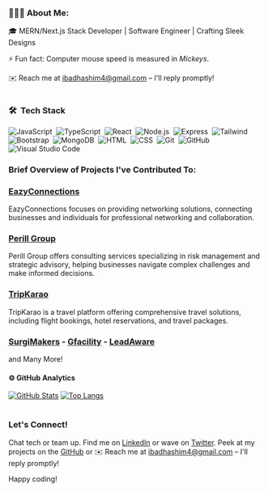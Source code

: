 ### 👨🏻‍💻 About Me:

🎓 MERN/Next.js Stack Developer | Software Engineer | Crafting Sleek Designs
 
⚡ Fun fact: Computer mouse speed is measured in *Mickeys*.

✉️ Reach me at ibadhashim4@gmail.com – I'll reply promptly!

#  

### 🛠 &nbsp;Tech Stack

![JavaScript](https://img.shields.io/badge/-JavaScript-05122A?style=flat&logo=javascript)&nbsp;
![TypeScript](https://img.shields.io/badge/-TypeScript-05122A?style=flat&logo=typescript)&nbsp;
![React](https://img.shields.io/badge/-React-05122A?style=flat&logo=react)&nbsp;
![Node.js](https://img.shields.io/badge/-Node.js-05122A?style=flat&logo=node.js)&nbsp;
![Express](https://img.shields.io/badge/-Express-05122A?style=flat&logo=express)&nbsp;
![Tailwind](https://img.shields.io/badge/-Tailwind-05122A?style=flat&logo=tailwind-css)&nbsp;
![Bootstrap](https://img.shields.io/badge/-Bootstrap-05122A?style=flat&logo=bootstrap&logoColor=563D7C)&nbsp;
![MongoDB](https://img.shields.io/badge/-MongoDB-05122A?style=flat&logo=mongodb)&nbsp;
![HTML](https://img.shields.io/badge/-HTML-05122A?style=flat&logo=HTML5)&nbsp;
![CSS](https://img.shields.io/badge/-CSS-05122A?style=flat&logo=CSS3&logoColor=1572B6)&nbsp;
![Git](https://img.shields.io/badge/-Git-05122A?style=flat&logo=git)&nbsp;
![GitHub](https://img.shields.io/badge/-GitHub-05122A?style=flat&logo=github)&nbsp;
![Visual Studio Code](https://img.shields.io/badge/-Visual%20Studio%20Code-05122A?style=flat&logo=visual-studio-code&logoColor=007ACC)&nbsp;

### Brief Overview of Projects I've Contributed To:

#### 

### [EazyConnections](https://www.eazyconnections.com/)
EazyConnections focuses on providing networking solutions, connecting businesses and individuals for professional networking and collaboration.
 
### [Perill Group](https://perill-group.vercel.app/) 
Perill Group offers consulting services specializing in risk management and strategic advisory, helping businesses navigate complex challenges and make informed decisions.

### [TripKarao](https://www.tripkarao.pk/) 
TripKarao is a travel platform offering comprehensive travel solutions, including flight bookings, hotel reservations, and travel packages.

### [SurgiMakers](https://www.surgimakers.com/) - [Gfacility](https://gfacility.com/) - [LeadAware](https://www.leadaware.co/) 
and Many More!
 
 

#### ⚙️ GitHub Analytics

[![GitHub Stats](https://github-readme-stats.vercel.app/api?username=IbadRehman360&theme=noctis_minimus&show_icons=true&count_private=true)](https://github.com/IbadRehman360/github-readme-stats)
[![Top Langs](https://github-readme-stats.vercel.app/api/top-langs/?username=IbadRehman360&layout=compact&langs_count=8&card_width=320&theme=noctis_minimus)](https://github.com/IbadRehman360/convoychat)


# 
### Let's Connect!

Chat tech or team up. Find me on [LinkedIn](https://www.linkedin.com/in/valorant-account-730321241/) or wave on [Twitter](https://twitter.com/ibad_dev). Peek at my projects on the [GitHub](https://github.com/ibadhashim) or ✉️ Reach me at ibadhashim4@gmail.com – I'll reply promptly!


Happy coding!

